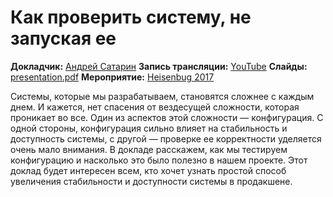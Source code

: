 # Как проверить систему, не запуская ее

**Докладчик:** [Андрей Сатарин](https://www.linkedin.com/in/asatarin)
**Запись трансляции:** [YouTube](https://youtu.be/KaeEjsAjV6A)
**Слайды:** [presentation.pdf](presentation.pdf)
**Мероприятие:** [Heisenbug 2017](https://2017.heisenbug-moscow.ru/en/talks/2017/msk/79fuksrzakwwqu4cmikw62/)

Системы, которые мы разрабатываем, становятся сложнее с каждым днем. И кажется, нет спасения от вездесущей сложности, которая проникает во все. Один из аспектов этой сложности — конфигурация. С одной стороны, конфигурация сильно влияет на стабильность и доступность системы, с другой — проверке ее корректности уделяется очень мало внимания. В докладе расскажем, как мы тестируем конфигурацию и насколько это было полезно в нашем проекте. Этот доклад будет интересен всем, кто хочет узнать простой способ увеличения стабильности и доступности системы в продакшене.

